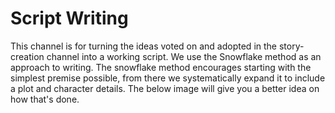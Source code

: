 # Script Writing



This channel is for turning the ideas voted on and adopted in the story-creation channel into a working script. We use the Snowflake method as an approach to writing. The snowflake method encourages starting with the simplest premise possible, from there we systematically expand it to include a plot and character details.  The below image will give you a better idea on how that's done.